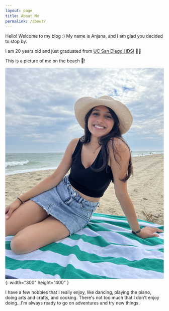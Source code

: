 ```yaml
---
layout: page
title: About Me
permalink: /about/
---
```


Hello! Welcome to my blog :) My name is Anjana, and I am glad you decided to stop by.

I am 20 years old and just graduated from [UC San Diego HDSI](https://datascience.ucsd.edu/mission-and-goals/) :woman_technologist:


This is a picture of me on the beach :palm_tree:!

![anjbeach](assets/img/anj_beach.jpg){: width="300" height="400" }

I have a few hobbies that I really enjoy, like dancing, playing the piano, doing arts and crafts, and cooking. There's not too much that I don't enjoy doing...I'm always ready to go on adventures and try new things.








<!-- You can find the source code for Jekyll at GitHub:
[jekyll][jekyll-organization] /
[jekyll](https://github.com/jekyll/jekyll) -->


<!-- [jekyll-organization]: https://github.com/jekyll -->
